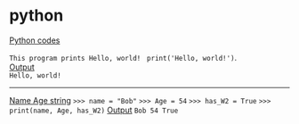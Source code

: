 # python
[Python codes]()

 ` This program prints Hello, world! `
  ` print('Hello, world!')`.         
        [Output]()                 
       ` Hello, world! ` 

 ------------
[Name Age string]()
  ` >>> name = "Bob" `
   ` >>> Age = 54 `
   ` >>> has_W2 = True `
   ` >>> print(name, Age, has_W2) `
     [Output]()
   ` Bob 54 True `
